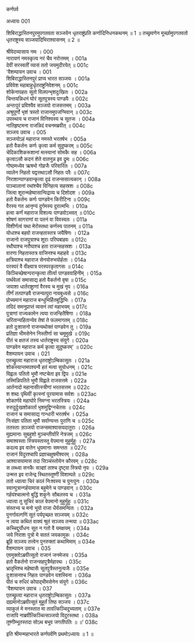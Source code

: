 कर्णपर्व

अध्यायः 001

शिबिराद्धास्तिनपुरमुपगतवता सञ्जयेन धृतराष्ट्रंप्रति कर्णादिनिधनकथनम् ॥ 1 ॥ तच्छ्रवणेन मूर्च्छामुपगतवतो धृतराष्ट्रस्य सञ्जयादिभिराश्वासनम् ॥ 2 ॥

श्रीवेदव्यासाय नमः ।	000    
नारायणं नमस्कृत्य नरं चैव नरोत्तमम् ।	001a  
देवीं सरस्वतीं व्यासं ततो जयमुदीरयेत् ॥	001c  
\'वैशम्पायन उवाच ।	001    
शिबिराद्धास्तिनपुरं प्राप्य भारत सञ्जयः ।	001a  
प्रविवेश महाबाहुर्धृतराष्ट्रनिवेशनम् ॥	001c  
शोकेनापहतः सूतो विलपन्भृशदुःखितः ।	002a  
चिन्तयन्निधनं घोरं सूतपुत्रस्य पाण्डवैः ॥	002c  
अन्तःपुरं प्रविश्यैव सञ्जयो राजसत्तमम् ।	003a  
अश्रुपूर्णो भृशं त्रस्तो राजानमुपजग्मिवान् ॥	003c  
उपस्थाय च राजानं विनिश्वस्य च सूतजः ।	004a  
नातिहृष्टमना राजन्निदं वचनमब्रवीत् ॥	004c  
सञ्जय उवाच ।	005    
सञ्जयोऽहं महाराज नमस्ते भरतर्षभ ।	005a  
हतो वैकर्तनः कर्णः कृत्वा कर्म सुदुष्करम् ॥	005c  
चेदिकाशिकरूशानां मत्स्यानां सोमकैः सह ।	006a  
कृत्वाऽसौ कदनं शेते वातनुन्न इव द्रुमः ॥	006c  
गोष्ठमध्येव ऋषभो गोव्रजैः परिवारितः ।	007a  
व्यालेन निहतो यद्वत्तथाऽसौ निहतः परैः ॥	007c  
निराशान्पाण्डवान्कृत्वा दृढं राजन्ससात्यकान् ।	008a  
पाञ्चालानां रथांश्चैव विनिहत्य सहस्रशः ॥	008c  
जित्वा शूरान्महेष्वासान्विद्राव्य च दिशोदश ।	009a  
हतो वैकर्तनः कर्णः पाण्डवेन किरीटिना ॥	009c  
वैरस्य गत आनृण्यं दुर्गमस्य दुरात्मभिः ।	010a  
हत्वा कर्णं महाराज विशल्यः पाण्डवोऽभवत् ॥	010c  
शोषणं सागराणां वा पतनं वा विवस्वतः ।	011a  
विशीर्णत्वं यथा मेरोस्तथा कर्णस्य पातनम् ॥	011a  
योधाश्च बहवो राजन्हतास्तत्र जयैषिणः ।	012a  
राजानो राजपुत्राश्च शूराः परिघबाहवः ॥	012c  
रथौघाश्च नरौघाश्च हता राजन्सहस्रशः ।	013a  
वारणा निहतास्तत्र वाजिनश्च महाहवे ॥	013c  
क्षत्रियाश्च महाराज सेनयोरुभयोर्हताः ।	014a  
परस्परं वै वीक्ष्यात्र परस्परकृतागसः ॥	014c  
किञ्चिच्छेषान्परान्कृत्वा तीर्त्वा पाण्डववाहिनीम् ।	015a  
पार्थवेलां समासाद्य हतो वैकर्तनो वृषा ॥	015c  
जयाशा धार्तराष्ट्राणां वैरस्य च मुखं नृप ।	016a  
तीर्णं तत्पाण्डवै राजन्यत्पुरा नावबुध्यसे ॥	016c  
प्रोच्यमानं महाराज बन्धुभिर्हितबुद्धिभिः ।	017a  
तदिदं समनुप्राप्तं व्यसनं त्वां महाभयम् ॥	017c  
पुत्राणां राज्यकामेन त्वया राजन्हितैषिणा ।	018a  
चरितान्यहितान्येव तेषां ते फलमागतम् ॥	018c  
हतो दुःशासनो राजन्यथोक्तं पाण्डवेन तु ।	019a  
प्रतिज्ञा भीमसेनेन निस्तीर्णा सा चमूमुखे ॥	019c  
पीतं च क्षतजं तस्य धार्तराष्ट्रस्य संयुगे ।	020a  
पाण्डवेन महाराज कर्म कृत्वा सुदुष्करम्\' ॥	020c  
वैशम्पायन उवाच ।	021    
एतच्छ्रुत्वा महाराज धृतराष्ट्रोऽम्बिकासुतः ।	021a  
शोकस्यान्तमपश्यन्वै हतं मत्वा सुयोधनम् ।	021c  
विह्वलः पतितो भूमौ नष्टचेता इव द्विपः ॥	021e   
तस्मिन्निपतिते भूमौ विह्वले राजसत्तमे ।	022a  
आर्तनादो महानासीत्स्त्रीणां भरतसत्तम ॥	022c  
श शब्दः पृथिवीं कृत्स्नां पूरयामास सर्वशः ॥	023ac  
शोकार्णवे महाघोरे निमग्ना भरतस्त्रियः ।	024a  
रुरुदुर्दुःखशोकार्ता भृशमुद्विग्नचेतसः ॥	024c  
राजानं च समासाद्य गान्धारी भरतर्षभ ।	025a  
निःसंज्ञा पतिता भूमौ सर्वाण्यन्तः पुराणि च ॥	025c  
ततस्ताः स़ञ्जयो राजन्समाश्वासयदातुराः ।	026a  
मुह्यमानाः सुबहुशो मुञ्चन्तीर्वारि नेत्रजम् ॥	026c  
समाश्वस्ताः स्त्रियस्तास्तु वेपमाना मुहुर्मुहुः ।	027a  
कदल्य इव वातेन धूयमानाः समन्ततः ॥	027c  
राजानं विदुरश्चापि प्रज्ञाचक्षुषमीश्वरम् ।	028a  
आश्वासयामास तदा सिञ्चंस्तोयेन कौरवम् ॥	028c  
स लब्ध्वा सनकैः सञ्ज्ञां ताश्च दृष्ट्वा स्त्रियो नृपः ।	029a  
उन्मत्त इव राजेन्द्र स्थितस्तूष्णीं विशाम्पते ॥	029c  
ततो ध्यात्वा चिरं कालं निःश्वस्य च पुनःपुनः ।	030a  
स्वान्पुत्रान्गर्हयामास बहुमेने च पाण्डवान् ॥	030c  
गर्हयंश्चात्मनो बुद्धिं शकुनेः सौबलस्य च ।	031a  
ध्यात्वा तु सुचिरं कालं वेपमानो मुहुर्मुहुः ॥	031c  
संस्तभ्य च मनो भूयो राजा धैर्यसमन्वितः ।	032a  
पुनर्गावल्गणिं सूतं पर्यपृच्छत सञ्जयम् ॥	032c  
न त्वया कथितं वाक्यं श्रुतं सञ्जय तन्मया ॥	033ac  
कच्चिद्दुर्योधनः सूत न गतो वै यमक्षयम् ।	034a  
जये निराशः पुत्रो मे सततं जयकामुकः ।	034c  
ब्रूहि सञ्जय तत्त्वेन पुनरुक्तां कथामिमाम् ॥	034e   
वैशम्पायन उवाच ।	035    
एवमुक्तोऽब्रवीत्सूतो राजानं जनमेजय ।	035a  
हतो वैकर्तनो राजन्सहपुत्रैर्महारथः ।	035c  
भ्रातृभिश्च महेष्वासैः सूतपुत्रैस्तनुत्यजैः ॥	035e   
दुःशासनश्च निहतः पाण्डवेन यशस्विना ।	036a  
पीतं च रुधिरं कोपाद्भीमसेनेन संयुगे ॥	036c  
\'वैशम्पायन उवाच ।	037    
एतच्छ्रुत्वा महाराज धृतराष्ट्रोऽम्बिकासुतः ।	037a  
दह्यमानोऽब्रवीत्सूतं मुहूर्तं तिष्ठ सञ्जय ।	037c  
व्याकुलं मे मनस्तात मा तावत्किञ्चिदुच्यताम् ॥	037e   
राजापि नाब्रवीत्किञ्चित्सञ्जयो विदुरस्तथा ।	038a  
तूष्णीम्भूतस्तदा सोऽथ बभूव जगतीपतिः ॥ ॥\'	038c  

इति श्रीमन्महाभारते कर्णपर्वणि प्रथमोऽध्यायः ॥ 1 ॥

